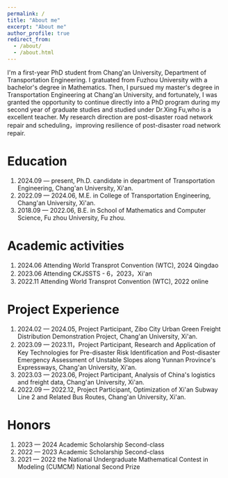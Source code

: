 ```yaml
---
permalink: /
title: "About me"
excerpt: "About me"
author_profile: true
redirect_from: 
  - /about/
  - /about.html
---
```


  I'm a first-year PhD student from Chang'an University, Department of Transportation Engineering. I gratuated from Fuzhou University with a bachelor's degree in Mathematics. Then, I pursued my master's degree in Transportation Engineering at Chang'an University, and fortunately, I was granted the opportunity to continue directly into a PhD program during my second year of graduate studies and studied under Dr.Xing Fu,who is a excellent teacher.
  My research direction are post-disaster road network repair and scheduling，improving resilience of post-disaster road network repair.

Education
======
1. 2024.09 — present, Ph.D. candidate in department of Transportation Engineering, Chang'an University, Xi'an.
2. 2022.09 — 2024.06, M.E. in College of Transportation Engineering, Chang'an University, Xi'an.
3. 2018.09 — 2022.06, B.E. in School of Mathematics and Computer Science, Fu zhou University, Fu zhou.

Academic activities
======
1. 2024.06 Attending World Transprot Convention (WTC), 2024 Qingdao
2. 2023.06 Attending CKJSSTS - 6，2023，Xi'an
3. 2022.11 Attending World Transprot Convention (WTC), 2022 online

Project Experience
======
1. 2024.02 — 2024.05, Project Participant, Zibo City Urban Green Freight Distribution Demonstration Project, 
   Chang'an University, Xi'an.
2. 2023.09 — 2023.11，Project Participant, Research and Application of Key Technologies for Pre-disaster Risk 
   Identification and Post-disaster Emergency Assessment of Unstable Slopes along Yunnan Province's Expressways, 
   Chang'an University, Xi'an.
3. 2023.03 — 2023.06, Project Participant, Analysis of China's logistics and freight data, Chang'an University, 
   Xi'an.
4. 2022.09 — 2022.12, Project Participant, Optimization of Xi'an Subway Line 2 and Related Bus Routes, Chang'an 
   University, Xi'an.

Honors
======
1. 2023 — 2024 Academic Scholarship Second-class
2. 2022 — 2023 Academic Scholarship Second-class
3. 2021 — 2022 the National Undergraduate Mathematical Contest in Modeling (CUMCM) National Second Prize
